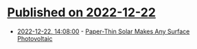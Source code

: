 # [Published on 2022-12-22](index.md)

* [2022-12-22, 14:08:00](https://news.ycombinator.com/item?id=34093356) - [Paper-Thin Solar Makes Any Surface Photovoltaic](https://spectrum.ieee.org/thin-film-solar-panels)
